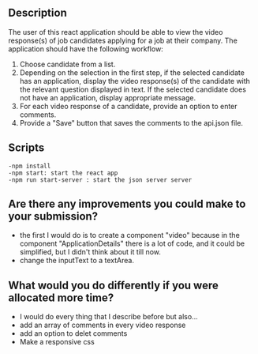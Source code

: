 ## Description

The user of this react application should be able to view the video response(s) of job candidates applying for a job at their company. The application should have the following workflow:

1. Choose candidate from a list.
2. Depending on the selection in the first step, if the selected candidate has an application, display the video response(s) of the candidate with the relevant question displayed in text. If the selected candidate does not have an application, display appropriate message.
3. For each video response of a candidate, provide an option to enter comments.
4. Provide a "Save" button that saves the comments to the api.json file.


## Scripts
    -npm install
    -npm start: start the react app
    -npm run start-server : start the json server server

## Are there any improvements you could make to your submission?
- the first I would do is to create a component "video" because in the component "ApplicationDetails" there is a lot of code, and it could be simplified, but I didn't think about it till now.
- change the inputText to a textArea. 

## What would you do differently if you were allocated more time?

- I would do every thing that I describe before but also...
- add an array of comments in every video response
- add an option to delet comments
- Make a responsive css



